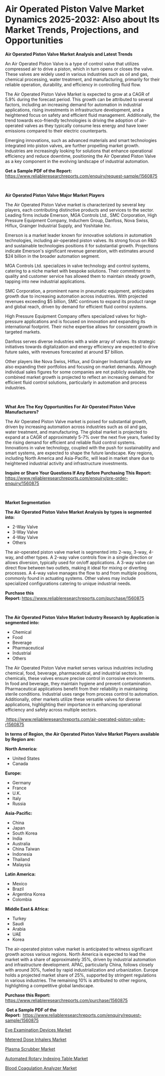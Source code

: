 <p><h1>Air Operated Piston Valve Market Dynamics 2025-2032: Also about Its Market Trends, Projections, and Opportunities</h1></p><p><strong>Air Operated Piston Valve Market Analysis and Latest Trends</strong></p>
<p><p>An Air Operated Piston Valve is a type of control valve that utilizes compressed air to drive a piston, which in turn opens or closes the valve. These valves are widely used in various industries such as oil and gas, chemical processing, water treatment, and manufacturing, primarily for their reliable operation, durability, and efficiency in controlling fluid flow.</p><p>The Air Operated Piston Valve Market is expected to grow at a CAGR of 5.9% during the forecast period. This growth can be attributed to several factors, including an increasing demand for automation in industrial applications, rising investments in infrastructure development, and a heightened focus on safety and efficient fluid management. Additionally, the trend towards eco-friendly technologies is driving the adoption of air-operated valves as they typically consume less energy and have lower emissions compared to their electric counterparts.</p><p>Emerging innovations, such as advanced materials and smart technologies integrated into piston valves, are further propelling market growth. Industries are increasingly looking for solutions that enhance operational efficiency and reduce downtime, positioning the Air Operated Piston Valve as a key component in the evolving landscape of industrial automation.</p></p>
<p><strong>Get a Sample PDF of the Report:&nbsp;</strong> <a href="https://www.reliableresearchreports.com/enquiry/request-sample/1560875?utm_campaign=12&utm_medium=2&utm_source=Github&utm_content=ia&utm_term=08042025&utm_id=air-operated-piston-valve">https://www.reliableresearchreports.com/enquiry/request-sample/1560875</a></p>
<p>&nbsp;</p>
<p><strong>Air Operated Piston Valve Major Market Players</strong></p>
<p><p>The Air Operated Piston Valve market is characterized by several key players, each contributing distinctive products and services to the sector. Leading firms include Emerson, MGA Controls Ltd., SMC Corporation, High Pressure Equipment Company, Induchem Group, Danfoss, Nova Swiss, Hiflux, Grainger Industrial Supply, and Yoshitake Inc.</p><p>Emerson is a market leader known for innovative solutions in automation technologies, including air-operated piston valves. Its strong focus on R&D and sustainable technologies positions it for substantial growth. Projections indicate Emerson's significant revenue generation, with estimates around $24 billion in the broader automation segment.</p><p>MGA Controls Ltd. specializes in valve technology and control systems, catering to a niche market with bespoke solutions. Their commitment to quality and customer service has allowed them to maintain steady growth, tapping into new industrial applications.</p><p>SMC Corporation, a prominent name in pneumatic equipment, anticipates growth due to increasing automation across industries. With projected revenues exceeding $5 billion, SMC continues to expand its product range and global reach, driven by demand for efficient fluid control systems.</p><p>High Pressure Equipment Company offers specialized valves for high-pressure applications and is focused on innovation and expanding its international footprint. Their niche expertise allows for consistent growth in targeted markets.</p><p>Danfoss serves diverse industries with a wide array of valves. Its strategic initiatives towards digitalization and energy efficiency are expected to drive future sales, with revenues forecasted at around $7 billion.</p><p>Other players like Nova Swiss, Hiflux, and Grainger Industrial Supply are also expanding their portfolios and focusing on market demands. Although individual sales figures for some companies are not publicly available, the combined market growth is projected to reflect an increasing demand for efficient fluid control solutions, particularly in automation and process industries.</p></p>
<p>&nbsp;</p>
<p><strong>What Are The Key Opportunities For Air Operated Piston Valve Manufacturers?</strong></p>
<p><p>The Air Operated Piston Valve market is poised for substantial growth, driven by increasing automation across industries such as oil and gas, water treatment, and manufacturing. The global market is projected to expand at a CAGR of approximately 5-7% over the next five years, fueled by the rising demand for efficient and reliable fluid control systems. Innovations in valve technology, coupled with the push for sustainability and smart systems, are expected to shape the future landscape. Key regions, including North America and Asia-Pacific, will lead in market share due to heightened industrial activity and infrastructure investments.</p></p>
<p><strong>Inquire or Share Your Questions If Any Before Purchasing This Report:</strong> <a href="https://www.reliableresearchreports.com/enquiry/pre-order-enquiry/1560875?utm_campaign=12&utm_medium=2&utm_source=Github&utm_content=ia&utm_term=08042025&utm_id=air-operated-piston-valve">https://www.reliableresearchreports.com/enquiry/pre-order-enquiry/1560875</a></p>
<p>&nbsp;</p>
<p><strong>Market Segmentation</strong></p>
<p><strong>The Air Operated Piston Valve Market Analysis by types is segmented into:</strong></p>
<p><ul><li>2-Way Valve</li><li>3-Way Valve</li><li>4-Way Valve</li><li>Others</li></ul></p>
<p><p>The air-operated piston valve market is segmented into 2-way, 3-way, 4-way, and other types. A 2-way valve controls flow in a single direction or allows diversion, typically used for on/off applications. A 3-way valve can direct flow between two outlets, making it ideal for mixing or diverting processes. A 4-way valve manages the flow to and from multiple positions, commonly found in actuating systems. Other valves may include specialized configurations catering to unique industrial needs.</p></p>
<p><strong>Purchase this Report:&nbsp;</strong><a href="https://www.reliableresearchreports.com/purchase/1560875?utm_campaign=12&utm_medium=2&utm_source=Github&utm_content=ia&utm_term=08042025&utm_id=air-operated-piston-valve">https://www.reliableresearchreports.com/purchase/1560875</a></p>
<p>&nbsp;</p>
<p><strong>The Air Operated Piston Valve Market Industry Research by Application is segmented into:</strong></p>
<p><ul><li>Chemical</li><li>Food</li><li>Beverage</li><li>Pharmaceutical</li><li>Industrial</li><li>Others</li></ul></p>
<p><p>The Air Operated Piston Valve market serves various industries including chemical, food, beverage, pharmaceutical, and industrial sectors. In chemicals, these valves ensure precise control in corrosive environments. In food and beverage, they maintain hygiene and prevent contamination. Pharmaceutical applications benefit from their reliability in maintaining sterile conditions. Industrial uses range from process control to automation. Additionally, other markets utilize these versatile valves for diverse applications, highlighting their importance in enhancing operational efficiency and safety across multiple sectors.</p></p>
<p><a href="https://www.reliableresearchreports.com/air-operated-piston-valve-r1560875?utm_campaign=12&utm_medium=2&utm_source=Github&utm_content=ia&utm_term=08042025&utm_id=air-operated-piston-valve">&nbsp;https://www.reliableresearchreports.com/air-operated-piston-valve-r1560875</a></p>
<p><strong>In terms of Region, the Air Operated Piston Valve Market Players available by Region are:</strong></p>
<p>
    <p> <strong> North America: </strong>
        <ul>
            <li>United States</li>
            <li>Canada</li>
        </ul>
        </p> 
    <p> <strong> Europe: </strong>
        <ul>
            <li>Germany</li>
            <li>France</li>
            <li>U.K.</li>
            <li>Italy</li>
            <li>Russia</li>
        </ul>
        </p> 
    <p> <strong> Asia-Pacific: </strong>
        <ul>
            <li>China</li>
            <li>Japan</li>
            <li>South Korea</li>
            <li>India</li>
            <li>Australia</li>
            <li>China Taiwan</li>
            <li>Indonesia</li>
            <li>Thailand</li>
            <li>Malaysia</li>
        </ul>
        </p> 
    <p> <strong> Latin America: </strong>
        <ul>
            <li>Mexico</li>
            <li>Brazil</li>
            <li>Argentina Korea</li>
            <li>Colombia</li>
        </ul>
        </p> 
    <p> <strong> Middle East & Africa: </strong>
        <ul>
            <li>Turkey</li>
            <li>Saudi</li>
            <li>Arabia</li>
            <li>UAE</li>
            <li>Korea</li>
        </ul>
    </p>
    </p>
<p><p>The air-operated piston valve market is anticipated to witness significant growth across various regions. North America is expected to lead the market with a share of approximately 35%, driven by industrial automation and infrastructure development. APAC, particularly China, follows closely with around 30%, fueled by rapid industrialization and urbanization. Europe holds a projected market share of 25%, supported by stringent regulations in various industries. The remaining 10% is attributed to other regions, highlighting a competitive global landscape.</p></p>
<p><strong>Purchase this Report: </strong><a href="https://www.reliableresearchreports.com/purchase/1560875?utm_campaign=12&utm_medium=2&utm_source=Github&utm_content=ia&utm_term=08042025&utm_id=air-operated-piston-valve">https://www.reliableresearchreports.com/purchase/1560875</a></p>
<p>&nbsp;<strong>Get a Sample PDF of the Report:&nbsp;&nbsp;</strong><a href="https://www.reliableresearchreports.com/enquiry/request-sample/1560875?utm_campaign=12&utm_medium=2&utm_source=Github&utm_content=ia&utm_term=08042025&utm_id=air-operated-piston-valve">https://www.reliableresearchreports.com/enquiry/request-sample/1560875</a></p>
<p><strong></strong></p>
<p><p><a href="https://www.linkedin.com/pulse/eye-examination-devices-market-research-industry-data-forecasted-trsnc?utm_campaign=12&utm_medium=2&utm_source=Github&utm_content=ia&utm_term=08042025&utm_id=air-operated-piston-valve">Eye Examination Devices Market</a></p><p><a href="https://www.linkedin.com/pulse/metered-dose-inhalers-market-report-product-type-end-7ag0c?utm_campaign=12&utm_medium=2&utm_source=Github&utm_content=ia&utm_term=08042025&utm_id=air-operated-piston-valve">Metered Dose Inhalers Market</a></p><p><a href="https://github.com/JakirUddin511/Market-Research-Report-List-2/blob/main/plasma-scrubber-market.md?utm_campaign=12&utm_medium=2&utm_source=Github&utm_content=ia&utm_term=08042025&utm_id=air-operated-piston-valve">Plasma Scrubber Market</a></p><p><a href="https://github.com/GenaGaines34/Market-Research-Report-List-2/blob/main/automated-rotary-indexing-table-market.md?utm_campaign=12&utm_medium=2&utm_source=Github&utm_content=ia&utm_term=08042025&utm_id=air-operated-piston-valve">Automated Rotary Indexing Table Market</a></p><p><a href="https://www.linkedin.com/pulse/revenue-generation-insights-blood-coagulation-analyzer-vcbwc?utm_campaign=12&utm_medium=2&utm_source=Github&utm_content=ia&utm_term=08042025&utm_id=air-operated-piston-valve">Blood Coagulation Analyzer Market</a></p></p>